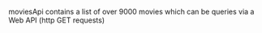 moviesApi contains a list of over 9000 movies which can be queries via a Web API (http GET requests)
